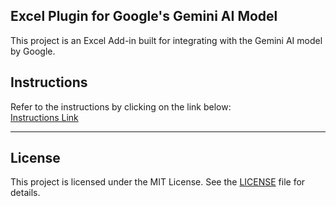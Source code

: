 ## Excel Plugin for Google's Gemini AI Model
This project is an Excel Add-in built for integrating with the Gemini AI model by Google.

## Instructions

Refer to the instructions by clicking on the link below:  
[Instructions Link](https://www.listendata.com/2023/12/integrate-gemini-into-excel.html)

---

## License

This project is licensed under the MIT License. See the [LICENSE](LICENSE) file for details.
